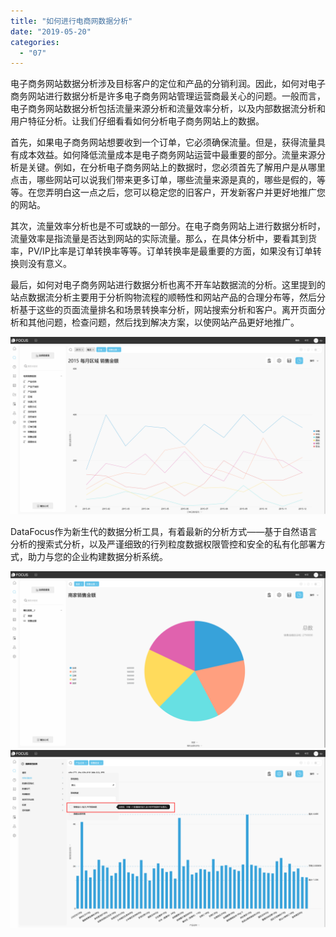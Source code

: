 ```yaml
---
title: "如何进行电商网数据分析"
date: "2019-05-20"
categories: 
  - "07"
---
```


电子商务网站数据分析涉及目标客户的定位和产品的分销利润。因此，如何对电子商务网站进行数据分析是许多电子商务网站管理运营商最关心的问题。一般而言，电子商务网站数据分析包括流量来源分析和流量效率分析，以及内部数据流分析和用户特征分析。让我们仔细看看如何分析电子商务网站上的数据。

首先，如果电子商务网站想要收到一个订单，它必须确保流量。但是，获得流量具有成本效益。如何降低流量成本是电子商务网站运营中最重要的部分。流量来源分析是关键。例如，在分析电子商务网站上的数据时，您必须首先了解用户是从哪里点击，哪些网站可以说我们带来更多订单，哪些流量来源是真的，哪些是假的，等等。在您弄明白这一点之后，您可以稳定您的旧客户，开发新客户并更好地推广您的网站。

其次，流量效率分析也是不可或缺的一部分。在电子商务网站上进行数据分析时，流量效率是指流量是否达到网站的实际流量。那么，在具体分析中，要看其到货率，PV/IP比率是订单转换率等等。订单转换率是最重要的方面，如果没有订单转换则没有意义。

最后，如何对电子商务网站进行数据分析也离不开车站数据流的分析。这里提到的站点数据流分析主要用于分析购物流程的顺畅性和网站产品的合理分布等，然后分析基于这些的页面流量排名和场景转换率分析，网站搜索分析和客户。离开页面分析和其他问题，检查问题，然后找到解决方案，以使网站产品更好地推广。

![](images/word-image-86.png)

DataFocus作为新生代的数据分析工具，有着最新的分析方式——基于自然语言分析的搜索式分析，以及严谨细致的行列粒度数据权限管控和安全的私有化部署方式，助力与您的企业构建数据分析系统。

![](images/word-image-87.png) ![](images/word-image-88.png)
